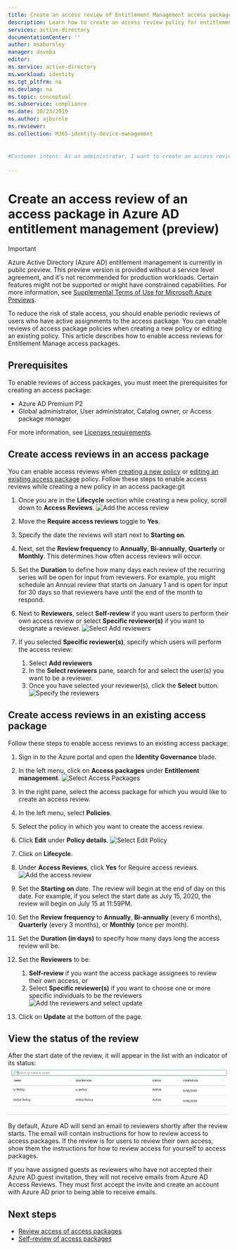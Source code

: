 ```yaml
---
title: Create an access review of Entitlement Management access packages (Preview) - Azure Active Directory
description: Learn how to create an access review policy for entitlement management access packages in Azure Active Directory access reviews (Preview).
services: active-directory
documentationCenter: ''
author: msaburnley
manager: daveba
editor: 
ms.service: active-directory
ms.workload: identity
ms.tgt_pltfrm: na
ms.devlang: na
ms.topic: conceptual
ms.subservice: compliance
ms.date: 10/23/2019
ms.author: ajburnle
ms.reviewer: 
ms.collection: M365-identity-device-management


#Customer intent: As an administrator, I want to create an access review policy for my access packages so I can review the active assignments of my users to ensure everyone has the appropriate access.

---
```

# Create an access review of an access package in Azure AD entitlement management (preview)

> [!IMPORTANT]
> Azure Active Directory (Azure AD) entitlement management is currently in public preview.
> This preview version is provided without a service level agreement, and it's not recommended for production workloads. Certain features might not be supported or might have constrained capabilities.
> For more information, see [Supplemental Terms of Use for Microsoft Azure Previews](https://azure.microsoft.com/support/legal/preview-supplemental-terms/).

To reduce the risk of stale access, you should enable periodic reviews of users who have active assignments to the access package.  You can enable reviews of access package policies when creating a new policy or editing an existing policy. This article describes how to enable access reviews for Entitlement Manage access packages. 

## Prerequisites

To enable reviews of access packages, you must meet the prerequisites for creating an access package:
- Azure AD Premium P2
- Global administrator, User administrator, Catalog owner, or Access package manager

For more information, see [Licenses requirements](../../active-directory/governance/entitlement-management-overview#license-requirement.md).  


## Create access reviews in an access package

You can enable access reviews when [creating a new policy](../../active-directory/governance/entitlement-management-access-package-create.md) or [editing an existing access package](../../active-directory/governance/entitlement-management-access-package-request-policy.md) policy. Follow these steps to enable access reviews while creating a new policy in an access package:git

1. Once you are in the **Lifecycle** section while creating a new policy, scroll down to **Access Reviews**.
![Add the access review](./media/active-directory-entitlement-management-access-reviews/access-reviews-pane.png)

1. Move the **Require access reviews** toggle to **Yes**. 

1. Specify the date the reviews will start next to **Starting on**. 

1. Next, set the **Review frequency** to **Annually**, **Bi-annually**, **Quarterly** or **Monthly**. 
This determines how often access reviews will occur.

1. Set the **Duration** to define how many days each review of the recurring series will be open for input from reviewers. For example, you might schedule an Annual review that starts on January 1 and is open for input for 30 days so that reviewers have until the end of the month to respond.

1. Next to **Reviewers**, select **Self-review** if you want users to perform their own access review or select **Specific reviewer(s)** if you want to designate a reviewer.
![Select Add reviewers](./media/active-directory-entitlement-management-access-reviews/access-reviews-add-reviewer.png)

1. If you selected **Specific reviewer(s)**, specify which users will perform the access review:
    1. Select **Add reviewers**
    1. In the **Select reviewers** pane, search for and select the user(s) you want to be a reviewer.
    1. Once you have selected your reviewer(s), click the **Select** button.
![Specify the reviewers](./media/active-directory-entitlement-management-access-reviews/access-reviews-select-reviewer.png)

## Create access reviews in an existing access package

Follow these steps to enable access reviews to an existing access package:

1. Sign in to the Azure portal and open the **Identity Governance** blade. 

1. In the left menu, click on **Access packages** under **Entitlement management**. 
![Select Access Packages](./media/active-directory-entitlement-management-access-reviews-edit/access-reviews-edit-select-access-package.png)

1. In the right pane, select the access package for which you would like to create an access review.
 
1. In the left menu, select **Policies**. 

1. Select the policy in which you want to create the access review. 

1. Click **Edit** under **Policy details**. 
![Select Edit Policy](./media/active-directory-entitlement-management-access-reviews-edit/access-reviews-edit-select-edit-policy.png)

1. Click on **Lifecycle**. 

1. Under **Access Reviews**, click **Yes** for Require access reviews. 
![Add the access review](./media/active-directory-entitlement-management-access-reviews-edit/access-reviews-edit-add-access-review.png)

1. Set the **Starting on** date. The review will begin at the end of day on this date. For example, if you select the start date as July 15, 2020, the review will begin on July 15 at 11:59PM.

1. Set the **Review frequency** to **Annually**, **Bi-annually** (every 6 months), **Quarterly** (every 3 months), or **Monthly** (once per month).

1. Set the **Duration (in days)** to specify how many days long the access review will be.

1. Set the **Reviewers** to be:

    1. **Self-review** if you want the access package assignees to review their own access, or 
    1. Select **Specific reviewer(s)** if you want to choose one or more specific individuals to be the reviewers
![Add the reviewers and select update](./media/active-directory-entitlement-management-access-reviews-edit/access-reviews-edit-add-reviewers.png)

1. Click on **Update** at the bottom of the page.

## View the status of the review

After the start date of the review, it will appear in the list with an indicator of its status: 
![View review status](./media/entitlement-management-access-reviews-review-access/access-review-status.png)
 
By default, Azure AD will send an email to reviewers shortly after the review starts. The email will contain instructions for how to review access to access packages. If the review is for users to review their own access, show them the instructions for how to review access for yourself to access packages.
  
If you have assigned guests as reviewers who have not accepted their Azure AD guest invitation, they will not receive emails from Azure AD Access Reviews. They must first accept the invite and create an account with Azure AD prior to being able to receive emails.  

## Next steps

- [Review access of access packages](entitlement-management-access-reviews-review-access.md) 
- [Self-review of access packages](entitlement-management-access-reviews-self-review.md)